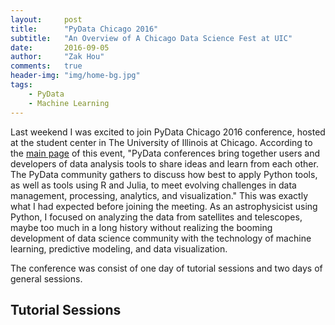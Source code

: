 ```yaml
---
layout:     post
title:      "PyData Chicago 2016"
subtitle:   "An Overview of A Chicago Data Science Fest at UIC"
date:       2016-09-05
author:     "Zak Hou"
comments:   true
header-img: "img/home-bg.jpg"
tags:
    - PyData
    - Machine Learning
---
```


Last weekend I was excited to join PyData Chicago 2016 conference, hosted at the 
student center in The University of Illinois at Chicago. According to the 
[main page](http://pydata.org/chicago2016/) of this event, "PyData conferences 
bring together users and developers of data analysis tools to share ideas and 
learn from each other. The PyData community gathers to discuss how best to apply 
Python tools, as well as tools using R and Julia, to meet evolving challenges in 
data management, processing, analytics, and visualization." This was exactly what I had expected before joining the meeting. As an astrophysicist using Python, I 
focused on analyzing the data from satellites and telescopes, maybe too much in 
a long history without realizing the booming development of data science community
with the technology of machine learning, predictive modeling, and data 
visualization.

The conference was consist of one day of tutorial sessions and two days of 
general sessions. 


## Tutorial Sessions


